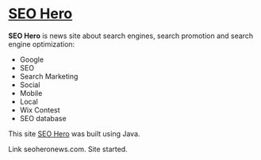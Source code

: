 # [SEO Hero](https://seoheronews.com/)
__SEO Hero__ is news site about search engines, search promotion and search engine optimization:

- Google
- SEO
- Search Marketing
- Social
- Mobile
- Local
- Wix Contest
- SEO database

This site [SEO Hero](https://seoheronews.com/) was built using Java.


Link seoheronews.com.
Site started.
